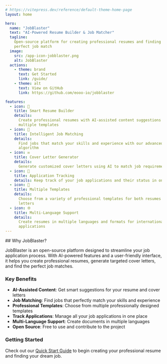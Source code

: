 ```yaml
---
# https://vitepress.dev/reference/default-theme-home-page
layout: home

hero:
  name: "JobBlaster"
  text: "AI-Powered Resume Builder & Job Matcher"
  tagline:
    Open-source platform for creating professional resumes and finding the
    perfect job match
  image:
    src: /app-icon-jobblaster.png
    alt: JobBlaster
  actions:
    - theme: brand
      text: Get Started
      link: /guide/
    - theme: alt
      text: View on GitHub
      link: https://github.com/eooo-io/jobblaster

features:
  - icon: 📝
    title: Smart Resume Builder
    details:
      Create professional resumes with AI-assisted content suggestions and
      multiple templates
  - icon: 🎯
    title: Intelligent Job Matching
    details:
      Find jobs that match your skills and experience with our advanced matching
      algorithm
  - icon: ✉️
    title: Cover Letter Generator
    details:
      Generate customized cover letters using AI to match job requirements
  - icon: 🔄
    title: Application Tracking
    details: Keep track of your job applications and their status in one place
  - icon: 🎨
    title: Multiple Templates
    details:
      Choose from a variety of professional templates for both resumes and cover
      letters
  - icon: 🌐
    title: Multi-Language Support
    details:
      Create resumes in multiple languages and formats for international
      applications
---
```


<div class="custom-layout">
  ## Why JobBlaster?

JobBlaster is an open-source platform designed to streamline your job
application process. With AI-powered features and a user-friendly interface, it
helps you create professional resumes, generate targeted cover letters, and find
the perfect job matches.

### Key Benefits

- **AI-Assisted Content**: Get smart suggestions for your resume and cover
  letters
- **Job Matching**: Find jobs that perfectly match your skills and experience
- **Professional Templates**: Choose from multiple professionally designed
  templates
- **Track Applications**: Manage all your job applications in one place
- **Multi-Language Support**: Create documents in multiple languages
- **Open Source**: Free to use and contribute to the project

### Getting Started

Check out our [Quick Start Guide](/guide/quick-start) to begin creating your
professional resume and finding your dream job.

</div>
